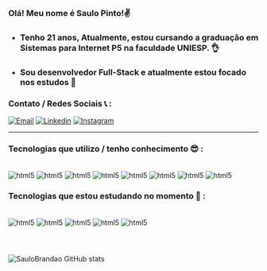 ### Olá! Meu nome é Saulo Pinto!:v:


 - ### Tenho 21 anos, Atualmente, estou cursando a graduação em Sistemas para Internet P5 na faculdade UNIESP. :ok_hand:

- ### Sou desenvolvedor Full-Stack e atualmente estou focado nos estudos :book:

### Contato / Redes Sociais :telephone_receiver: :   


[![Email](https://img.shields.io/badge/Gmail-D14836?style=for-the-badge&logo=gmail&logoColor=white)](mailto:saulopintobrandaofilho@gmail.com)
[![Linkedin](https://img.shields.io/badge/LinkedIn-0077B5?style=for-the-badge&logo=linkedin&logoColor=white)](https://www.linkedin.com/in/saulo-pinto-brandão-05524028a/)
[![Instagram](https://img.shields.io/badge/Instagram-E4405F?style=for-the-badge&logo=instagram&logoColor=white)](https://www.instagram.com/sauloluas12/)

<hr>


 ### Tecnologias que utilizo / tenho conhecimento :sunglasses: :
<div style="display: inline_block"><br>
    <img align="center" alt="html5" src="https://img.shields.io/badge/HTML5-E34F26?style=for-the-badge&logo=html5&logoColor=white">
    <img align="center" alt="html5" src="https://img.shields.io/badge/CSS3-1572B6?style=for-the-badge&logo=css3&logoColor=white">
     <img align="center" alt="html5" src="https://img.shields.io/badge/Python-3776AB?style=for-the-badge&logo=python&logoColor=white">
     <img align="center" alt="html5" src="https://img.shields.io/badge/Java-ED8B00?style=for-the-badge&logo=openjdk&logoColor=white">
     <img align="center" alt="html5" src="https://img.shields.io/badge/JavaScript-F7DF1E?style=for-the-badge&logo=javascript&logoColor=black">
     <img align="center" alt="html5" src="https://img.shields.io/badge/Bootstrap-563D7C?style=for-the-badge&logo=bootstrap&logoColor=white">
     <img align="center" alt="html5" src="https://img.shields.io/badge/Flask-000000?style=for-the-badge&logo=flask&logoColor=white">
     <img align="center" alt="html5" src="https://img.shields.io/badge/React-20232A?style=for-the-badge&logo=react&logoColor=61DAFB">
</div>

### Tecnologias que estou estudando no momento :eyes: :

<div style="display: inline_block"><br>
    <img align="center" alt="html5" src="https://img.shields.io/badge/Spring-6DB33F?style=for-the-badge&logo=spring&logoColor=white">
    <img align="center" alt="html5" src="https://img.shields.io/badge/PostgreSQL-316192?style=for-the-badge&logo=postgresql&logoColor=white">
     <img align="center" alt="html5" src="https://img.shields.io/badge/Ruby-CC342D?style=for-the-badge&logo=ruby&logoColor=white">
     <img align="center" alt="html5" src="https://img.shields.io/badge/TypeScript-007ACC?style=for-the-badge&logo=typescript&logoColor=white">
     <img align="center" alt="html5" src="https://img.shields.io/badge/Node.js-43853D?style=for-the-badge&logo=node.js&logoColor=white">
</div>

<br>

<h1></h1>

![SauloBrandao GitHub stats](https://github-readme-stats.vercel.app/api?username=SauloBrandao&show_icons=true&theme=radical)
<div style="display: inline_block"><br>
